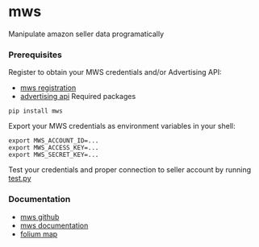 # mws
Manipulate amazon seller data programatically
### Prerequisites<br/>
Register to obtain your MWS credentials and/or Advertising API: 
* [mws registration](https://docs.developer.amazonservices.com/en_US/dev_guide/DG_Registering.html)<br/>
* [advertising api](https://advertising.amazon.com/about-api)
Required packages
```
pip install mws
```
Export your MWS credentials as environment variables in your shell:<br/>
```
export MWS_ACCOUNT_ID=...
export MWS_ACCESS_KEY=...
export MWS_SECRET_KEY=...
```
Test your credentials and proper connection to seller account by running [test.py](https://github.com/abdulmansour/mws/blob/master/test.py)<br/>
### Documentation<br/>
* [mws github](https://github.com/python-amazon-mws/python-amazon-mws)
* [mws documentation](http://docs.developer.amazonservices.com/en_UK/dev_guide/index.html)
* [folium map](https://morioh.com/p/d896544d6977)
